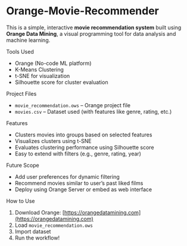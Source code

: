 # Orange-Movie-Recommender
This is a simple, interactive **movie recommendation system** built using **Orange Data Mining**, a visual programming tool for data analysis and machine learning.

Tools Used
- Orange (No-code ML platform)
- K-Means Clustering
- t-SNE for visualization
- Silhouette score for cluster evaluation

Project Files
- `movie_recommendation.ows` – Orange project file
- `movies.csv` – Dataset used (with features like genre, rating, etc.)

Features
- Clusters movies into groups based on selected features
- Visualizes clusters using t-SNE
- Evaluates clustering performance using Silhouette score
- Easy to extend with filters (e.g., genre, rating, year)

Future Scope
- Add user preferences for dynamic filtering
- Recommend movies similar to user’s past liked films
- Deploy using Orange Server or embed as web interface

How to Use
1. Download Orange: [https://orangedatamining.com](https://orangedatamining.com)
2. Load `movie_recommendation.ows`
3. Import dataset
4. Run the workflow!

